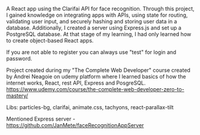 A React app using the Clarifai API for face recognition. Through this project, I gained knowledge on integrating apps with APIs, using state for routing, validating user input, and securely hashing and storing user data in a database. Additionally, I created a server using Express.js and set up a PostgreSQL database. At that stage of my learning, I had only learned how to create object-based React apps.

If you are not able to register you can always use "test" for login and password.

Project created during my "The Complete Web Developer" course created by Andrei Neagoie on udemy platform where I learned basics of how the internet works, React, rest API, Express and PosgreSQL. https://www.udemy.com/course/the-complete-web-developer-zero-to-mastery/

Libs: particles-bg, clarifai, animate.css, tachyons, react-parallax-tilt

Mentioned Express server - https://github.com/JanMete/faceRecognitionAppServer
